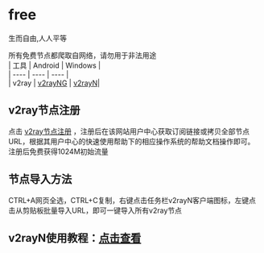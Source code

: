 # free

生而自由,人人平等
  
所有免费节点都爬取自网络，请勿用于非法用途  
|  工具  | Android  | Windows  |  
|  ----  | ----   | ----  |  
| v2ray  | [v2rayNG](https://github.com/2dust/v2rayNG/releases/download/1.6.28/v2rayNG_1.6.28_arm64-v8a.apk) | [v2rayN](https://github.com/2dust/v2rayN/releases/download/3.27/v2rayN-Core.zip)|

## v2ray节点注册

点击 [v2ray节点注册](https://go.runba.cyou/auth/register?code=XXN0) ，注册后在该网站用户中心获取订阅链接或拷贝全部节点 URL，根据其用户中心的快速使用帮助下的相应操作系统的帮助文档操作即可。 注册后免费获得1024M初始流量

## 节点导入方法  
CTRL+A网页全选，CTRL+C复制，右键点击任务栏v2rayN客户端图标，左键点击从剪贴板批量导入URL，即可一键导入所有v2ray节点  

## v2rayN使用教程：[点击查看](https://github.com/freefq/tutorials) 